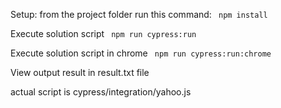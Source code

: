 Setup:
from the project folder run this command:
<code>
npm install
</code>

Execute solution script
<code>
npm run cypress:run
</code>

Execute solution script in chrome
<code>
npm run cypress:run:chrome
</code>

View output result in result.txt file

actual script is cypress/integration/yahoo.js
